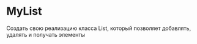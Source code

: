 # MyList
Создать свою реализацию класса List, который позволяет добавлять, удалять и получать элементы
